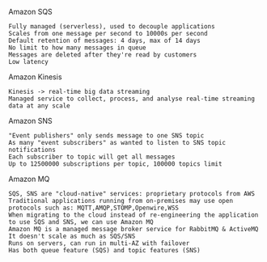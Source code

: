 Amazon SQS

    Fully managed (serverless), used to decouple applications
    Scales from one message per second to 10000s per second
    Default retention of messages: 4 days, max of 14 days
    No limit to how many messages in queue
    Messages are deleted after they're read by customers
    Low latency

Amazon Kinesis

    Kinesis -> real-time big data streaming
    Managed service to collect, process, and analyse real-time streaming data at any scale

Amazon SNS

    "Event publishers" only sends message to one SNS topic
    As many "event subscribers" as wanted to listen to SNS topic notifications
    Each subscriber to topic will get all messages
    Up to 12500000 subscriptions per topic, 100000 topics limit

Amazon MQ

    SQS, SNS are "cloud-native" services: proprietary protocols from AWS
    Traditional applications running from on-premises may use open protocols such as: MQTT,AMQP,STOMP,Openwire,WSS
    When migrating to the cloud instead of re-engineering the application to use SQS and SNS, we can use Amazon MQ
    Amazon MQ is a managed message broker service for RabbitMQ & ActiveMQ
    It doesn't scale as much as SQS/SNS
    Runs on servers, can run in multi-AZ with failover
    Has both queue feature (SQS) and topic features (SNS)
